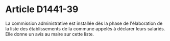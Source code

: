 # Article D1441-39

  
La commission administrative est installée dès la phase de l'élaboration de la liste des établissements de la commune appelés à déclarer leurs salariés. Elle donne un avis au maire sur cette liste.